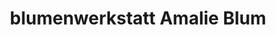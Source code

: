 ---
title: "blumenwerkstatt Amalie Blum"
url: /st-blasien/blumenwerkstatt-amalie-blum/
shop: Blumen
---